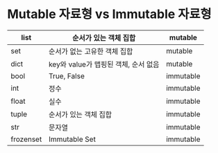 # Mutable 자료형 vs Immutable 자료형



| list      | 순서가 있는 객체 집합                | mutable   |
| --------- | ------------------------------------ | --------- |
| set       | 순서가 없는 고유한 객체 집합         | mutable   |
| dict      | key와 value가 맵핑된 객체, 순서 없음 | mutable   |
| bool      | True, False                          | immutable |
| int       | 정수                                 | immutable |
| float     | 실수                                 | immutable |
| tuple     | 순서가 있는 객체 집합                | immutable |
| str       | 문자열                               | immutable |
| frozenset | Immutable Set                        | immutable |